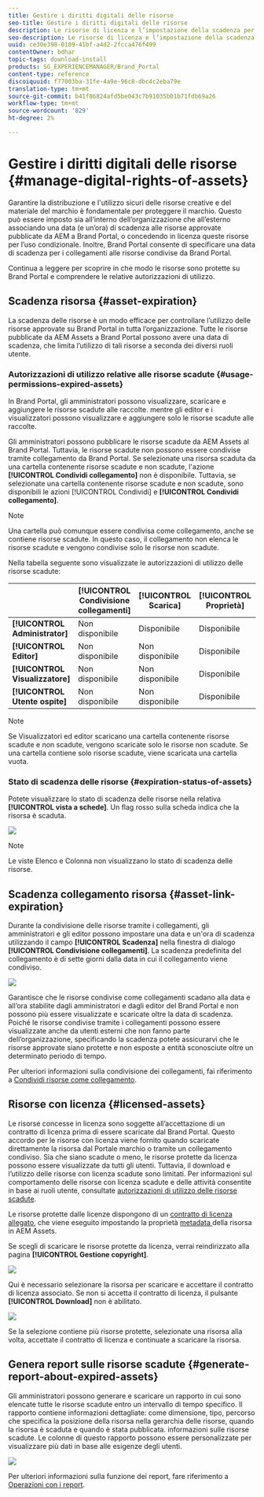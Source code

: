 ```yaml
---
title: Gestire i diritti digitali delle risorse
seo-title: Gestire i diritti digitali delle risorse
description: Le risorse di licenza e l’impostazione della scadenza per le risorse e i collegamenti condivisi garantiscono l’utilizzo controllato di tali risorse e la loro salvaguardia.
seo-description: Le risorse di licenza e l’impostazione della scadenza per le risorse e i collegamenti condivisi garantiscono l’utilizzo controllato di tali risorse e la loro salvaguardia.
uuid: ce30e398-0109-41bf-a4d2-2fcca476f499
contentOwner: bdhar
topic-tags: download-install
products: SG_EXPERIENCEMANAGER/Brand_Portal
content-type: reference
discoiquuid: f77003ba-31fe-4a9e-96c8-dbc4c2eba79e
translation-type: tm+mt
source-git-commit: b41f86824afd5be043c7b91035b01b71fdb69a26
workflow-type: tm+mt
source-wordcount: '829'
ht-degree: 2%

---
```



# Gestire i diritti digitali delle risorse {#manage-digital-rights-of-assets}

Garantire la distribuzione e l&#39;utilizzo sicuri delle risorse creative e del materiale del marchio è fondamentale per proteggere il marchio. Questo può essere imposto sia all’interno dell’organizzazione che all’esterno associando una data (e un’ora) di scadenza alle risorse approvate pubblicate da AEM a Brand Portal, o concedendo in licenza queste risorse per l’uso condizionale. Inoltre, Brand Portal consente di specificare una data di scadenza per i collegamenti alle risorse condivise da Brand Portal.

Continua a leggere per scoprire in che modo le risorse sono protette su Brand Portal e comprendere le relative autorizzazioni di utilizzo.

## Scadenza risorsa {#asset-expiration}

La scadenza delle risorse è un modo efficace per controllare l’utilizzo delle risorse approvate su Brand Portal in tutta l’organizzazione. Tutte le risorse pubblicate da  AEM Assets a Brand Portal possono avere una data di scadenza, che limita l’utilizzo di tali risorse a seconda dei diversi ruoli utente.

### Autorizzazioni di utilizzo relative alle risorse scadute {#usage-permissions-expired-assets}

In Brand Portal, gli amministratori possono visualizzare, scaricare e aggiungere le risorse scadute alle raccolte. mentre gli editor e i visualizzatori possono visualizzare e aggiungere solo le risorse scadute alle raccolte.

Gli amministratori possono pubblicare le risorse scadute da  AEM Assets al Brand Portal. Tuttavia, le risorse scadute non possono essere condivise tramite collegamento da Brand Portal. Se selezionate una risorsa scaduta da una cartella contenente risorse scadute e non scadute, l&#39;azione **[!UICONTROL Condividi collegamento]** non è disponibile. Tuttavia, se selezionate una cartella contenente risorse scadute e non scadute, sono disponibili le azioni [!UICONTROL Condividi] e **[!UICONTROL Condividi collegamento]**.

>[!NOTE]
>
>Una cartella può comunque essere condivisa come collegamento, anche se contiene risorse scadute. In questo caso, il collegamento non elenca le risorse scadute e vengono condivise solo le risorse non scadute.

Nella tabella seguente sono visualizzate le autorizzazioni di utilizzo delle risorse scadute:

|  | **[!UICONTROL Condivisione collegamenti]** | **[!UICONTROL Scarica]** | **[!UICONTROL Proprietà]** | **[!UICONTROL Aggiungi alla raccolta]** | **[!UICONTROL Elimina]** |
|---|---|---|---|---|---|
| **[!UICONTROL Administrator]** | Non disponibile | Disponibile | Disponibile | Disponibile | Disponibile |
| **[!UICONTROL Editor]** | Non disponibile | Non disponibile | Disponibile | Disponibile | Non disponibile |
| **[!UICONTROL Visualizzatore]** | Non disponibile | Non disponibile | Disponibile | Disponibile | Non disponibile |
| **[!UICONTROL Utente ospite]** | Non disponibile | Non disponibile | Disponibile | Disponibile | Non disponibile |

>[!NOTE]
>
>Se Visualizzatori ed editor scaricano una cartella contenente risorse scadute e non scadute, vengono scaricate solo le risorse non scadute. Se una cartella contiene solo risorse scadute, viene scaricata una cartella vuota.

### Stato di scadenza delle risorse {#expiration-status-of-assets}

Potete visualizzare lo stato di scadenza delle risorse nella relativa **[!UICONTROL vista a schede]**. Un flag rosso sulla scheda indica che la risorsa è scaduta.

![](assets/expired_assets_cardview.png)

>[!NOTE]
>
>Le viste Elenco e Colonna non visualizzano lo stato di scadenza delle risorse.

## Scadenza collegamento risorsa {#asset-link-expiration}

Durante la condivisione delle risorse tramite i collegamenti, gli amministratori e gli editor possono impostare una data e un&#39;ora di scadenza utilizzando il campo **[!UICONTROL Scadenza]** nella finestra di dialogo **[!UICONTROL Condivisione collegamenti]**. La scadenza predefinita del collegamento è di sette giorni dalla data in cui il collegamento viene condiviso.

![](assets/asset-link-sharing.png)

Garantisce che le risorse condivise come collegamenti scadano alla data e all’ora stabilite dagli amministratori e dagli editor del Brand Portal e non possono più essere visualizzate e scaricate oltre la data di scadenza. Poiché le risorse condivise tramite i collegamenti possono essere visualizzate anche da utenti esterni che non fanno parte dell’organizzazione, specificando la scadenza potete assicurarvi che le risorse approvate siano protette e non esposte a entità sconosciute oltre un determinato periodo di tempo.

Per ulteriori informazioni sulla condivisione dei collegamenti, fai riferimento a [Condividi risorse come collegamento](../using/brand-portal-link-share.md).

## Risorse con licenza {#licensed-assets}

Le risorse concesse in licenza sono soggette all’accettazione di un contratto di licenza prima di essere scaricate dal Brand Portal. Questo accordo per le risorse con licenza viene fornito quando scaricate direttamente la risorsa dal Portale marchio o tramite un collegamento condiviso. Sia che siano scadute o meno, le risorse protette da licenza possono essere visualizzate da tutti gli utenti. Tuttavia, il download e l’utilizzo delle risorse con licenza scadute sono limitati. Per informazioni sul comportamento delle risorse con licenza scadute e delle attività consentite in base ai ruoli utente, consultate [autorizzazioni di utilizzo delle risorse scadute](../using/manage-digital-rights-of-assets.md#usage-permissions-expired-assets).

Le risorse protette dalle licenze dispongono di un [contratto di licenza allegato](https://helpx.adobe.com/experience-manager/6-5/assets/using/drm.html#DigitalRightsManagementinAssets), che viene eseguito impostando la proprietà [metadata ](https://helpx.adobe.com/experience-manager/6-5/assets/using/drm.html#DigitalRightsManagementinAssets) della risorsa in  AEM Assets.

Se scegli di scaricare le risorse protette da licenza, verrai reindirizzato alla pagina **[!UICONTROL Gestione copyright]**.

![](assets/asset-copyright-mgmt.png)

Qui è necessario selezionare la risorsa per scaricare e accettare il contratto di licenza associato. Se non si accetta il contratto di licenza, il pulsante **[!UICONTROL Download]** non è abilitato.

![](assets/licensed-asset-download-2.png)

Se la selezione contiene più risorse protette, selezionate una risorsa alla volta, accettate il contratto di licenza e continuate a scaricare la risorsa.

## Genera report sulle risorse scadute {#generate-report-about-expired-assets}

Gli amministratori possono generare e scaricare un rapporto in cui sono elencate tutte le risorse scadute entro un intervallo di tempo specifico. Il rapporto contiene informazioni dettagliate: come dimensione, tipo, percorso che specifica la posizione della risorsa nella gerarchia delle risorse, quando la risorsa è scaduta e quando è stata pubblicata. informazioni sulle risorse scadute. Le colonne di questo rapporto possono essere personalizzate per visualizzare più dati in base alle esigenze degli utenti.

![](assets/assets-expired.png)

Per ulteriori informazioni sulla funzione dei report, fare riferimento a [Operazioni con i report](../using/brand-portal-reports.md#work-with-reports).
